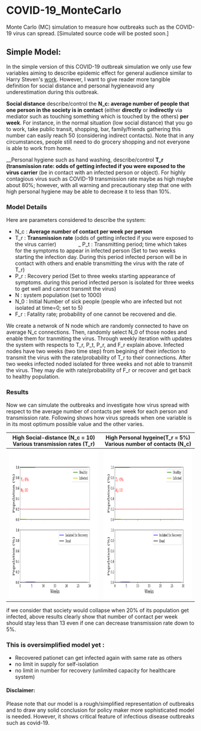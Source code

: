 # COVID-19_MonteCarlo
Monte Carlo (MC) simulation to measure how outbreaks such as the COVID-19 virus can spread.
[Simulated source code will be posted soon.]
## Simple Model:
In the simple version of this COVID-19 outbreak simulation we only use few variables aiming to describe epidemic effect for general audience similar to Harry Steven's [work](https://www.washingtonpost.com/graphics/2020/world/corona-simulator/?fbclid=IwAR0LrA8mFe_8tZTsliPL8mBIac7qOpEuN_xAAYfTluH-GvCN8bor2pPSX5A&utm_campaign=wp_main&utm_medium=social&utm_source=facebook). However, I want to give reader more tangible definition for social distance and personal hygieneavoid any underestimation during this outbreak. 

__Social distance__ describe/control the __N_c: average number of people that one person in the society is in contact__ (either __directly__ or __indirectly__ via mediator such as touching something which is touched by the others) __per week__. For instance, in the normal situation (low social distance) that you go to work, take public transit, shopping, bar, family/friends gathering this number can easily reach 50 (considering indirect contacts). Note that in any circumstances, people still need to do grocery shopping and not everyone is able to work from home. 

__Personal hygiene such as hand washing, describe/control __T_r (transmission rate: odds of getting infected if you were exposed to the virus carrier__ (be in contact with an infected person or object). For highly contagious virus such as COVID-19 transmission rate maybe as high maybe about 80%; however, with all warning and precautionary step that one with high personal hygiene may be able to decrease it to less than 10%.


### Model Details
Here are parameters considered to describe the system:
- N_c : __Average number of contact per week per person__  
- T_r : __Transmission rate__ (odds of getting infected if you were exposed to the virus carrier)              
_ P_t : Transmitting period; time which takes for the symptoms to appear in infected person (Set to two weeks starting the infection day. During this period infected person will be in contact with others and enable transmitting the virus with the rate of T_r)
- P_r : Recovery period (Set to three weeks starting appearance of symptoms. during this period infected person is isolated for three weeks to get well and cannot transmit the virus)
- N   : system population (set to 1000)
- N_0 : Initial Number of sick people (people who are infected but not isolated at time=0; set to 5)
- F_r : Fatality rate; probability of one cannot be recovered and die.

We create a netwrok of N node which are randomly connected to have on average N_c connections. Then, randomly select N_0 of those nodes and enable them for tranmiting the virus. Through weekly iteration with updates the system with respects to T_r, P_t, P_r, and F_r explain above. Infected nodes have two weeks (two time step) from begining of their infection to transmit the virus with the rate/probability of T_r to their connections. After two weeks infected noded isolated for three weeks and not able to transmit the virus. They may die with rate/probability of F_r or recover and get back to healthy population.

### Results
Now we can simulate the outbreaks and investigate how virus spread with respect to the average number of contacts per week for each person and transmission rate. Following shows how virus spreads when one variable is in its most optimum possible value and the other varies.

High Social-distance (N_c = 10)<br> Various transmission rates (T_r) | High Personal hygeine(T_r = 5%)<br> Various number of contacts (N_c)
:---------------------:|:---------------------:
<img src="https://github.com/mbmehran/COVID-19_MarkovMonteCarlo/blob/master/common/Tr.gif" width="400" height="400" /> | <img src="https://github.com/mbmehran/COVID-19_MarkovMonteCarlo/blob/master/common/Tr.gif" width="400" height="400" />

if we consider that society would collapse when 20% of its population get infected, above results clearly show that number of contact per week should stay less than 13 even if one can decrease transmission rate down to 5%. 

### This is oversimplified model yet :
- Recovered pationet can get infected again with same rate as others
- no limit in supply for self-isolation
- no limit in number for recovery (unlimited capacity for healthcare system)   

#### Disclaimer: 
Please note that our model is a rough/simplified representation of outbreaks and to draw any solid conclusion for policy maker more sophisticated model is needed. However, it shows critical feature of infectious disease outbreaks such as covid-19.
